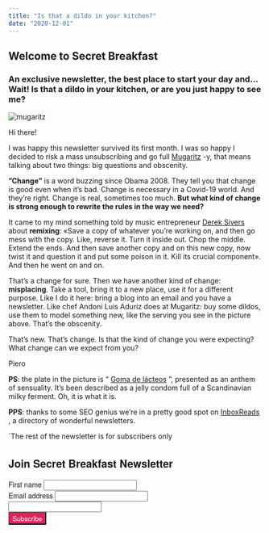 ```yaml
---
title: "Is that a dildo in your kitchen?"
date: "2020-12-01"
---
```


## Welcome to Secret Breakfast

### An exclusive newsletter, the best place to start your day and... Wait! Is that a dildo in your kitchen, or are you just happy to see me?

![mugaritz](https://gallery.eocampaign1.com/2f942933-0bf5-11eb-a3d0-06b4694bee2a%2F1606781262190-censored.jpg)

Hi there!

I was happy this newsletter survived its first month. I was so happy I decided to risk a mass unsubscribing and go full  [Mugaritz](https://www.mugaritz.com/) -y, that means talking about two things: big questions and obscenity. 

**”Change”** is a word buzzing since Obama 2008. They tell you that change is good even when it’s bad. Change is necessary in a Covid-19 world. And they’re right. Change is real, sometimes too much. **But what kind of change is strong enough to rewrite the rules in the way we need?**

It came to my mind something told by music entrepreneur  [Derek Sivers](https://open.spotify.com/show/7cnrLotBo3valxteAfZO3H?si=WB6Wkr_0SJKmlkOsCfYezg)  about **remixing**: «Save a copy of whatever you’re working on, and then go mess with the copy. Like, reverse it. Turn it inside out. Chop the middle. Extend the ends. And then save another copy and on this new copy, now twist it and question it and put some poison in it. Kill its crucial component». And then he went on and on. 

That’s a change for sure. Then we have another kind of change: **misplacing**. Take a tool, bring it to a new place, use it for a different purpose. Like I do it here: bring a blog into an email and you have a newsletter. Like chef Andoni Luis Aduriz does at Mugaritz: buy some dildos, use them to model something new, like the serving you see in the picture above. That’s the obscenity. 

That’s new. That’s change. Is that the kind of change you were expecting? What change can we expect from you?


Piero

**PS**: the plate in the picture is “ [Goma de lácteos](https://www.mugaritz.com/es/goma-de-lacteos/fo-1520008091/) ”, presented as an anthem of sensuality. It’s been described as a jelly condom full of a Scandinavian milky ferment. Oh, it is what it is. 

**PPS**: thanks to some SEO genius we’re in a pretty good spot on  [InboxReads](https://inboxreads.co/) , a directory of wonderful newsletters. 


`The rest of the newsletter is for subscribers only

<link rel="stylesheet"
      href="https://emailoctopus.com/bundles/emailoctopuslist/css/1.6/form.css"
>
<div class="emailoctopus-form-wrapper emailoctopus-form-default emailoctopus-form-wrapper-large"
     style="font-family: &quot;Helvetica Neue&quot;, Helvetica, Arial, Verdana, sans-serif; color: rgb(26, 26, 26);"
>
  <h2 class="emailoctopus-heading">
    Join Secret Breakfast Newsletter
  </h2>
  <p class="emailoctopus-success-message">
  </p>
  <p class="emailoctopus-error-message">
  </p>
  <form action="https://emailoctopus.com/lists/bd6fe959-21bb-11eb-a3d0-06b4694bee2a/members/embedded/1.3s/add"
        method="post"
        data-message-success="You (almost) made it! 👉 Please, check your email for confirmation and click the link inside, probably into the SPAM folder, if you're using Gmail. You really need to do that, thank you!"
        data-message-missing-email-address="Your email address is required."
        data-message-invalid-email-address="Your email address looks incorrect, please try again."
        data-message-bot-submission-error="This doesn't look like a human submission."
        data-message-consent-required="Please check the checkbox to indicate your consent."
        data-message-invalid-parameters-error="This form has missing or invalid fields."
        data-message-unknown-error="Sorry, an unknown error has occurred. Please try again later."
        class="emailoctopus-form"
        data-sitekey="6LdYsmsUAAAAAPXVTt-ovRsPIJ_IVhvYBBhGvRV6"
  >
    <div class="emailoctopus-form-row">
      <label for="field_1">
        First name
      </label>
      <input id="field_1"
             name="field_1"
             type="text"
             placeholder
      >
    </div>
    <div class="emailoctopus-form-row">
      <label for="field_0">
        Email address
      </label>
      <input id="field_0"
             name="field_0"
             type="email"
             placeholder
             required="required"
      >
    </div>
    <div aria-hidden="true"
         class="emailoctopus-form-row-hp"
    >
      <input type="text"
             name="hpc4b27b6e-eb38-11e9-be00-06b4694bee2a"
             tabindex="-1"
             autocomplete="nope"
      >
    </div>
    <div class="emailoctopus-form-row-subscribe">
      <input type="hidden"
             name="successRedirectUrl"
      >
      <button type="submit"
              style="background-color: rgb(223, 36, 91); color: rgb(255, 255, 255); font-family: &quot;Helvetica Neue&quot;, Helvetica, Arial, Verdana, sans-serif;"
      >
        Subscribe
      </button>
    </div>
  </form>
</div>
<script src="https://emailoctopus.com/bundles/emailoctopuslist/js/1.6/form-recaptcha.js">
</script>
<script src="https://emailoctopus.com/bundles/emailoctopuslist/js/1.6/form-embed.js">
</script>
